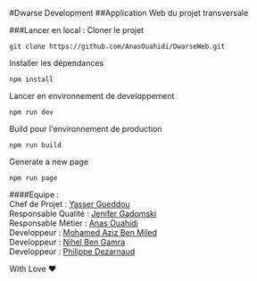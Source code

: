 #Dwarse Development
##Application Web du projet transversale

###Lancer en local : 
Cloner le projet
```
git clone https://github.com/AnasOuahidi/DwarseWeb.git
```
Installer les dépendances
```
npm install
```
Lancer en environnement de developpement
```
npm run dev
```
Build pour l'environnement de production
```
npm run build
```
Generate a new page
```
npm run page
```
####Equipe :<br />
Chef de Projet : [Yasser Gueddou](https://github.com/herfedos) <br />
Responsable Qualité : [Jenifer Gadomski](https://github.com/JeniferGadomski) <br />
Responsable Métier : [Anas Ouahidi](https://github.com/AnasOuahidi) <br />
Developpeur : [Mohamed Aziz Ben Miled](https://github.com/mabenmiled) <br />
Developpeur : [Nihel Ben Gamra](https://github.com/nbengamra) <br />
Developpeur : [Philippe Dezarnaud](https://github.com/Phi-l) <br />

With Love :heart: